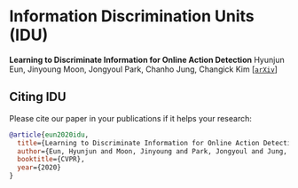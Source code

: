 # Information Discrimination Units (IDU)
**Learning to Discriminate Information for Online Action Detection**
Hyunjun Eun, Jinyoung Moon, Jongyoul Park, Chanho Jung, Changick Kim
[[`arXiv`](https://arxiv.org/abs/1912.04461)]

## Citing IDU
Please cite our paper in your publications if it helps your research:

```BibTeX
@article{eun2020idu,
  title={Learning to Discriminate Information for Online Action Detection},
  author={Eun, Hyunjun and Moon, Jinyoung and Park, Jongyoul and Jung, Chanho and Kim, Changick},
  booktitle={CVPR},
  year={2020}
} 
```
